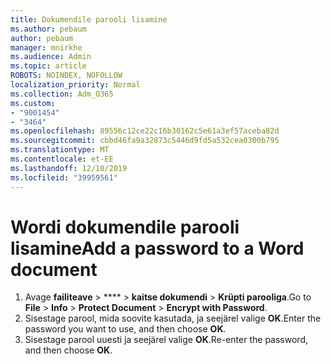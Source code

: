 ```yaml
---
title: Dokumendile parooli lisamine
ms.author: pebaum
author: pebaum
manager: mnirkhe
ms.audience: Admin
ms.topic: article
ROBOTS: NOINDEX, NOFOLLOW
localization_priority: Normal
ms.collection: Adm_O365
ms.custom:
- "9001454"
- "3464"
ms.openlocfilehash: 89556c12ce22c16b30162c5e61a3ef57aceba82d
ms.sourcegitcommit: cbbd46fa9a32873c5446d9fd5a532cea0300b795
ms.translationtype: MT
ms.contentlocale: et-EE
ms.lasthandoff: 12/10/2019
ms.locfileid: "39959561"
---
```

# <a name="add-a-password-to-a-word-document"></a><span data-ttu-id="8d21b-102">Wordi dokumendile parooli lisamine</span><span class="sxs-lookup"><span data-stu-id="8d21b-102">Add a password to a Word document</span></span>

1. <span data-ttu-id="8d21b-103">Avage **failiteave** > \*\*\*\* > **kaitse dokumendi** > **Krüpti parooliga**.</span><span class="sxs-lookup"><span data-stu-id="8d21b-103">Go to **File** > **Info** > **Protect Document** > **Encrypt with Password**.</span></span>
2. <span data-ttu-id="8d21b-104">Sisestage parool, mida soovite kasutada, ja seejärel valige **OK**.</span><span class="sxs-lookup"><span data-stu-id="8d21b-104">Enter the password you want to use, and then choose **OK**.</span></span>
3. <span data-ttu-id="8d21b-105">Sisestage parool uuesti ja seejärel valige **OK**.</span><span class="sxs-lookup"><span data-stu-id="8d21b-105">Re-enter the password, and then choose **OK**.</span></span>